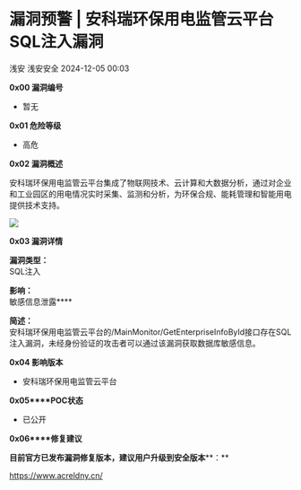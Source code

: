 #  漏洞预警 | 安科瑞环保用电监管云平台SQL注入漏洞   
浅安  浅安安全   2024-12-05 00:03  
  
**0x00 漏洞编号**  
- 暂无  
  
**0x01 危险等级**  
- 高危  
  
**0x02 漏洞概述**  
  
安科瑞环保用电监管云平台集成了物联网技术、云计算和大数据分析，通过对企业和工业园区的用电情况实时采集、监测和分析，为环保合规、能耗管理和智能用电提供技术支持。  
  
![](https://mmbiz.qpic.cn/sz_mmbiz_png/7stTqD182SWurkicwgzOT4LeOPBpry1N53ZhVM50ww0qovRFMge01lfyUOLHtUVkJ1jk7XFhXqVMG3SyTIezibEA/640?wx_fmt=png&from=appmsg "")  
  
**0x03 漏洞详情**  
  
**漏洞类型：**  
SQL注入  
  
**影响：**  
敏感信息泄露****  
  
**简述：**  
安科瑞环保用电监管云平台的/MainMonitor/GetEnterpriseInfoById接口存在SQL注入漏洞，未经身份验证的攻击者可以通过该漏洞获取数据库敏感信息。  
  
**0x04 影响版本**  
- 安科瑞环保用电监管云平台  
  
**0x05****POC状态**  
- 已公开  
  
**0x06****修复建议**  
  
**目前官方已发布漏洞修复版本，建议用户升级到安全版本****：**  
  
https://www.acreldny.cn/  
  
  
  
